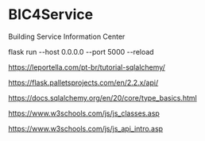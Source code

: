 # BIC4Service
Building Service Information Center


flask run --host 0.0.0.0 --port 5000 --reload



https://leportella.com/pt-br/tutorial-sqlalchemy/

https://flask.palletsprojects.com/en/2.2.x/api/

https://docs.sqlalchemy.org/en/20/core/type_basics.html

https://www.w3schools.com/js/js_classes.asp

https://www.w3schools.com/js/js_api_intro.asp

